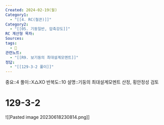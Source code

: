 ```yaml
---
Created: 2024-02-19(월)
Category1:
  - "[[4. RC(철콘)]]"
Category2:
  - "[[05. 기둥일반, 압축강도]]"
RC 계산형 목차: 
Sources: 
tags:
  - 🧮
관련노트:
  - "[[R9. 보기둥의 최대설계모멘트]]"
정답:
  - "[[129-3-2 풀이]]"
---
```

중요::4
풀이::X△XO
반복도::10
설명::기둥의 최대설계모멘트 산정, 횡안정성 검토
#  129-3-2
![[Pasted image 20230618230814.png]]